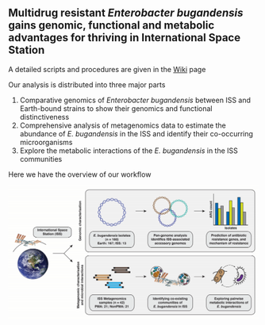 ## Multidrug resistant _Enterobacter bugandensis_ gains genomic, functional and metabolic advantages for thriving in International Space Station


A detailed scripts and procedures are given in the [Wiki]([https://github.com/MetaSUB-CAMP](https://github.com/RamanLab/ISS_Enterobacter/wiki)) page

Our analysis is distributed into three major parts
1. Comparative genomics of _Enterobacter bugandensis_ between ISS and Earth-bound strains to show their genomics and functional distinctiveness
2. Comprehensive analysis of metagenomics data to estimate the abundance of _E. bugandensis_ in the ISS and identify their co-occurring microorganisms
3. Explore the metabolic interactions of the _E. bugandensis_ in the ISS communities


Here we have the overview of our workflow
<p align="center">
<a href="https://github.com/RamanLab/ISS_Enterobacter/blob/main/Figure%201.png"><img src="https://github.com/RamanLab/ISS_Enterobacter/blob/main/Figure%201.png"></a>
</p>

